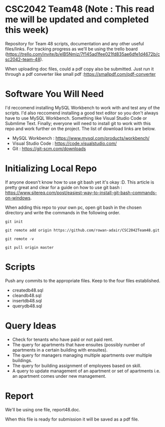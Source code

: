 # CSC2042 Team48 (Note : This read me will be updated and completed this week)
Repository for Team 48 scripts, documentation and any other useful files/links.
For tracking progress as we'll be using the trello board (https://trello.com/invite/b/elB5Nmiz/7f145ad1fee021fd835ae6dfe1d4672b/csc2042-team-48).

When uploading doc files, could a pdf copy also be submitted. Just run it through a pdf converter like small pdf :https://smallpdf.com/pdf-converter

# Software You Will Need
I'd reccomend installing MySQL Workbench to work with and test any of the scripts. I'd also reccomend installing a good text editor so you don't always have to use MySQL Workbench. Something like Visual Studio Code or Submlime Text. Finally; everyone will need to install git to work with this repo and work further on the project. The list of download links are below.
- MySQL Workbench : https://www.mysql.com/products/workbench/
- Visual Studio Code : https://code.visualstudio.com/
- Git : https://git-scm.com/downloads

# Initializing Local Repo
If anyone doesn't know how to use git bash yet it's okay :D. This article is pretty great and clear for a guide on how to use git bash : https://www.sitereq.com/post/easiest-way-to-install-git-bash-commands-on-windows.

When adding this repo to your own pc, open git bash in the chosen directory and write the commands in the following order.

`git init` 

`git remote add origin https://github.com/rowan-adair/CSC2042Team48.git`

`git remote -v`

`git pull origin master`

# Scripts
Push any commits to the appropriate files. Keep to the four files established.
- createdb48.sql
- cleandb48.sql
- insertdb48.sql
- querydb48.sql

# Query Ideas
- Check for tenants who have paid or not paid rent.
- The query for apartments that have ensuites (possibly number of apartments in a certain building with ensuites).
- The query for managers managing multiple apartments over multiple buildings.
- The query for building assignment of employees based on skill.
- A query to update management of an apartment or set of apartments i.e. an apartment comes under new management.

# Report
We'll be using one file, report48.doc.

When this file is ready for submission it will be saved as a pdf file.


